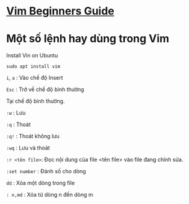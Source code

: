 

# [Vim Beginners Guide](https://www.youtube.com/watch?v=ul4AM5MWu-4&list=PLT98CRl2KxKHy4A5N70jMRYAROzzC2a6x&index=2&ab_channel=LearnLinuxTV)

# Một số lệnh hay dùng trong Vim 


Install Vin on Ubuntu

```sudo apt install vim```


```i```, ```a``` : Vào chế độ Insert 

```Esc``` : Trở về chế độ bình thường

Tại chế độ bình thường.

```:w``` : Lưu

```:q``` : Thoát

```:q!``` : Thoát không lưu 

```:wq``` : Lưu và thoát 

```:r <tên file>```: Đọc nội dung của file <tên file> vào file đang chỉnh sửa.

```:set number``` : Đánh số cho dòng

```dd``` : Xóa một dòng trong file 


```: n,md``` : Xóa từ dòng n đến dòng m 

